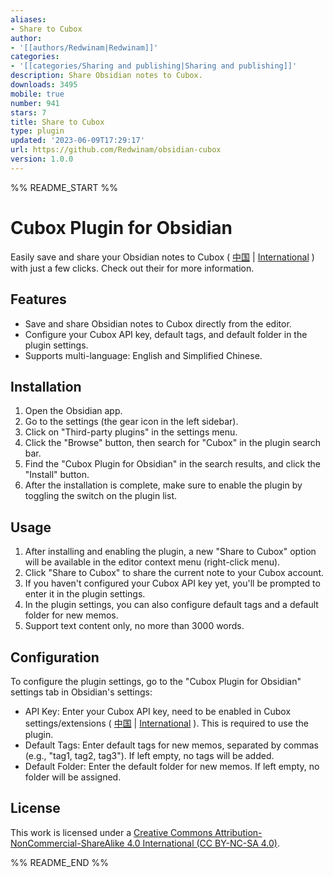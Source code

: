 ```yaml
---
aliases:
- Share to Cubox
author:
- '[[authors/Redwinam|Redwinam]]'
categories:
- '[[categories/Sharing and publishing|Sharing and publishing]]'
description: Share Obsidian notes to Cubox.
downloads: 3495
mobile: true
number: 941
stars: 7
title: Share to Cubox
type: plugin
updated: '2023-06-09T17:29:17'
url: https://github.com/Redwinam/obsidian-cubox
version: 1.0.0
---
```


%% README_START %%

# Cubox Plugin for Obsidian

Easily save and share your Obsidian notes to Cubox ( [中国](https://cubox.pro/) | [International](https://cubox.cc/) ) with just a few clicks. Check out their  for more information.

## Features

- Save and share Obsidian notes to Cubox directly from the editor.
- Configure your Cubox API key, default tags, and default folder in the plugin settings.
- Supports multi-language: English and Simplified Chinese.

## Installation

1. Open the Obsidian app.
2. Go to the settings (the gear icon in the left sidebar).
3. Click on "Third-party plugins" in the settings menu.
4. Click the "Browse" button, then search for "Cubox" in the plugin search bar.
5. Find the "Cubox Plugin for Obsidian" in the search results, and click the "Install" button.
6. After the installation is complete, make sure to enable the plugin by toggling the switch on the plugin list.

## Usage

1. After installing and enabling the plugin, a new "Share to Cubox" option will be available in the editor context menu (right-click menu).
2. Click "Share to Cubox" to share the current note to your Cubox account.
3. If you haven't configured your Cubox API key yet, you'll be prompted to enter it in the plugin settings.
4. In the plugin settings, you can also configure default tags and a default folder for new memos.
5. Support text content only, no more than 3000 words.

## Configuration

To configure the plugin settings, go to the "Cubox Plugin for Obsidian" settings tab in Obsidian's settings:

- API Key: Enter your Cubox API key, need to be enabled in Cubox settings/extensions ( [中国](https://cubox.pro/my/settings/extensions) | [International](https://cubox.cc/my/settings/extensions) ). This is required to use the plugin.
- Default Tags: Enter default tags for new memos, separated by commas (e.g., "tag1, tag2, tag3"). If left empty, no tags will be added.
- Default Folder: Enter the default folder for new memos. If left empty, no folder will be assigned.

## License

This work is licensed under a [Creative Commons Attribution-NonCommercial-ShareAlike 4.0 International (CC BY-NC-SA 4.0)](http://creativecommons.org/licenses/by-nc-sa/4.0/).

%% README_END %%